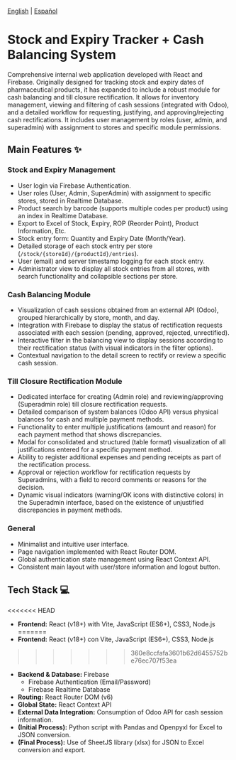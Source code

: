 [English](./README.md) | [Español](./README.es.md) 

# Stock and Expiry Tracker + Cash Balancing System

Comprehensive internal web application developed with React and Firebase. Originally designed for tracking stock and expiry dates of pharmaceutical products, it has expanded to include a robust module for cash balancing and till closure rectification. It allows for inventory management, viewing and filtering of cash sessions (integrated with Odoo), and a detailed workflow for requesting, justifying, and approving/rejecting cash rectifications. It includes user management by roles (user, admin, and superadmin) with assignment to stores and specific module permissions.

## Main Features ✨

### Stock and Expiry Management
* User login via Firebase Authentication.
* User roles (User, Admin, SuperAdmin) with assignment to specific stores, stored in Realtime Database.
* Product search by barcode (supports multiple codes per product) using an index in Realtime Database.
* Export to Excel of Stock, Expiry, ROP (Reorder Point), Product Information, Etc.
* Stock entry form: Quantity and Expiry Date (Month/Year).
* Detailed storage of each stock entry per store (`/stock/{storeId}/{productId}/entries`).
* User (email) and server timestamp logging for each stock entry.
* Administrator view to display all stock entries from all stores, with search functionality and collapsible sections per store.

### Cash Balancing Module
* Visualization of cash sessions obtained from an external API (Odoo), grouped hierarchically by store, month, and day.
* Integration with Firebase to display the status of rectification requests associated with each session (pending, approved, rejected, unrectified).
* Interactive filter in the balancing view to display sessions according to their rectification status (with visual indicators in the filter options).
* Contextual navigation to the detail screen to rectify or review a specific cash session.

### Till Closure Rectification Module
* Dedicated interface for creating (Admin role) and reviewing/approving (Superadmin role) till closure rectification requests.
* Detailed comparison of system balances (Odoo API) versus physical balances for cash and multiple payment methods.
* Functionality to enter multiple justifications (amount and reason) for each payment method that shows discrepancies.
* Modal for consolidated and structured (table format) visualization of all justifications entered for a specific payment method.
* Ability to register additional expenses and pending receipts as part of the rectification process.
* Approval or rejection workflow for rectification requests by Superadmins, with a field to record comments or reasons for the decision.
* Dynamic visual indicators (warning/OK icons with distinctive colors) in the Superadmin interface, based on the existence of unjustified discrepancies in payment methods.

### General
* Minimalist and intuitive user interface.
* Page navigation implemented with React Router DOM.
* Global authentication state management using React Context API.
* Consistent main layout with user/store information and logout button.

## Tech Stack 💻

<<<<<<< HEAD
* **Frontend:** React (v18+) with Vite, JavaScript (ES6+), CSS3, Node.js
=======
* **Frontend:** React (v18+) con Vite, JavaScript (ES6+), CSS3, Node.js
>>>>>>> 360e8ccfafa3601b62d6455752be76ec707f53ea
* **Backend & Database:** Firebase
    * Firebase Authentication (Email/Password)
    * Firebase Realtime Database
* **Routing:** React Router DOM (v6)
* **Global State:** React Context API
* **External Data Integration:** Consumption of Odoo API for cash session information.
* **(Initial Process):** Python script with Pandas and Openpyxl for Excel to JSON conversion.
* **(Final Process):** Use of SheetJS library (xlsx) for JSON to Excel conversion and export.